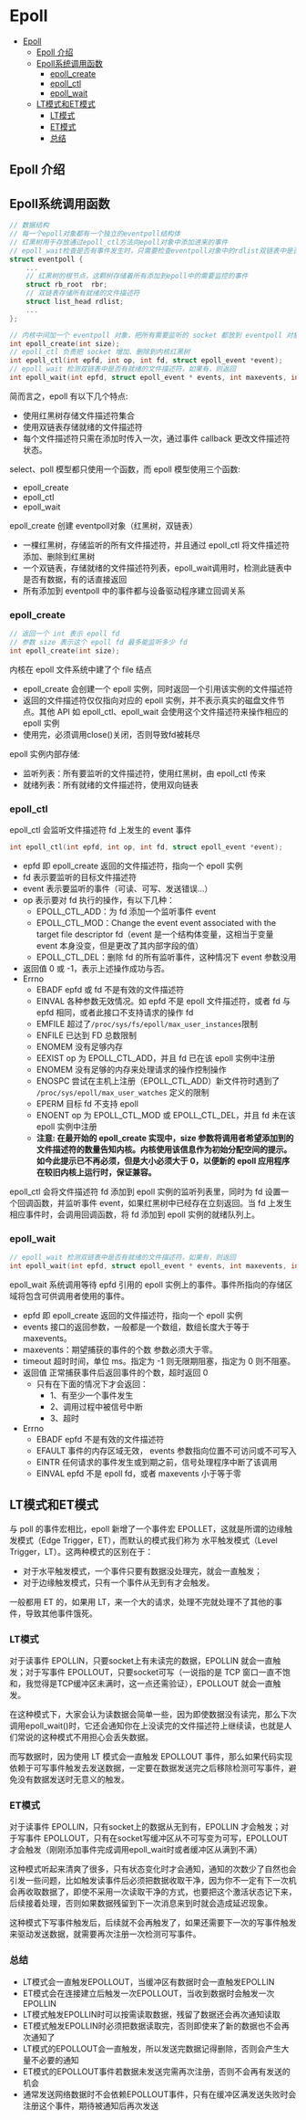 # Epoll
- [Epoll](#epoll)
  - [Epoll 介绍](#epoll-介绍)
  - [Epoll系统调用函数](#epoll系统调用函数)
    - [epoll\_create](#epoll_create)
    - [epoll\_ctl](#epoll_ctl)
    - [epoll\_wait](#epoll_wait)
  - [LT模式和ET模式](#lt模式和et模式)
    - [LT模式](#lt模式)
    - [ET模式](#et模式)
    - [总结](#总结)

## Epoll 介绍

## Epoll系统调用函数
```c
// 数据结构
// 每一个epoll对象都有一个独立的eventpoll结构体
// 红黑树用于存放通过epoll_ctl方法向epoll对象中添加进来的事件
// epoll_wait检查是否有事件发生时，只需要检查eventpoll对象中的rdlist双链表中是否有epitem元素即可
struct eventpoll {
    ...
    // 红黑树的根节点，这颗树存储着所有添加到epoll中的需要监控的事件
    struct rb_root  rbr;
    // 双链表存储所有就绪的文件描述符
    struct list_head rdlist;
    ...
};

// 内核中间加一个 eventpoll 对象，把所有需要监听的 socket 都放到 eventpoll 对象中
int epoll_create(int size);
// epoll_ctl 负责把 socket 增加、删除到内核红黑树
int epoll_ctl(int epfd, int op, int fd, struct epoll_event *event);
// epoll_wait 检测双链表中是否有就绪的文件描述符，如果有，则返回
int epoll_wait(int epfd, struct epoll_event * events, int maxevents, int timeout);
```
简而言之，epoll 有以下几个特点: 
- 使用红黑树存储文件描述符集合
- 使用双链表存储就绪的文件描述符
- 每个文件描述符只需在添加时传入一次，通过事件 callback 更改文件描述符状态。

select、poll 模型都只使用一个函数，而 epoll 模型使用三个函数: 
- epoll_create
- epoll_ctl
- epoll_wait

epoll_create 创建 eventpoll对象（红黑树，双链表）
- 一棵红黑树，存储监听的所有文件描述符，并且通过 epoll_ctl 将文件描述符添加、删除到红黑树
- 一个双链表，存储就绪的文件描述符列表，epoll_wait调用时，检测此链表中是否有数据，有的话直接返回
- 所有添加到 eventpoll 中的事件都与设备驱动程序建立回调关系

### epoll_create

```c
// 返回一个 int 表示 epoll fd
// 参数 size 表示这个 epoll fd 最多能监听多少 fd
int epoll_create(int size);
```

内核在 epoll 文件系统中建了个 file 结点
- epoll_create 会创建一个 epoll 实例，同时返回一个引用该实例的文件描述符
- 返回的文件描述符仅仅指向对应的 epoll 实例，并不表示真实的磁盘文件节点。其他 API 如 epoll_ctl、epoll_wait 会使用这个文件描述符来操作相应的 epoll 实例
- 使用完，必须调用close()关闭，否则导致fd被耗尽

epoll 实例内部存储: 
- 监听列表：所有要监听的文件描述符，使用红黑树，由 epoll_ctl 传来
- 就绪列表：所有就绪的文件描述符，使用双向链表

### epoll_ctl
epoll_ctl 会监听文件描述符 fd 上发生的 event 事件

```c
int epoll_ctl(int epfd, int op, int fd, struct epoll_event *event);
```
- epfd 即 epoll_create 返回的文件描述符，指向一个 epoll 实例
- fd 表示要监听的目标文件描述符
- event 表示要监听的事件（可读、可写、发送错误…）
- op 表示要对 fd 执行的操作，有以下几种：
  - EPOLL_CTL_ADD：为 fd 添加一个监听事件 event
  - EPOLL_CTL_MOD：Change the event event associated with the target file descriptor fd（event 是一个结构体变量，这相当于变量 event 本身没变，但是更改了其内部字段的值）
  - EPOLL_CTL_DEL：删除 fd 的所有监听事件，这种情况下 event 参数没用
- 返回值 0 或 -1，表示上述操作成功与否。
- Errno
  - EBADF  epfd 或 fd 不是有效的文件描述符
  - EINVAL 各种参数无效情况。如 epfd 不是 epoll 文件描述符，或者 fd 与 epfd 相同，或者此接口不支持请求的操作 fd
  - EMFILE 超过了`/proc/sys/fs/epoll/max_user_instances`限制
  - ENFILE 已达到 FD 总数限制
  - ENOMEM 没有足够内存
  - EEXIST op 为 EPOLL_CTL_ADD，并且 fd 已在该 epoll 实例中注册
  - ENOMEM 没有足够的内存来处理请求的操作控制操作
  - ENOSPC 尝试在主机上注册（EPOLL_CTL_ADD）新文件符时遇到了 `/proc/sys/epoll/max_user_watches` 定义的限制
  - EPERM  目标 fd 不支持 epoll
  - ENOENT op 为 EPOLL_CTL_MOD 或 EPOLL_CTL_DEL，并且 fd 未在该 epoll 实例中注册
  - **注意: 在最开始的 epoll_create 实现中，size 参数将调用者希望添加到的文件描述符的数量告知内核。内核使用该信息作为初始分配空间的提示。如今此提示已不再必须，但是大小必须大于 0，以便新的 epoll 应用程序在较旧内核上运行时，保证兼容。**

epoll_ctl 会将文件描述符 fd 添加到 epoll 实例的监听列表里，同时为 fd 设置一个回调函数，并监听事件 event，如果红黑树中已经存在立刻返回。当 fd 上发生相应事件时，会调用回调函数，将 fd 添加到 epoll 实例的就绪队列上。

### epoll_wait
```c
// epoll_wait 检测双链表中是否有就绪的文件描述符，如果有，则返回
int epoll_wait(int epfd, struct epoll_event * events, int maxevents, int timeout);
```

epoll_wait 系统调用等待 epfd 引用的 epoll 实例上的事件。事件所指向的存储区域将包含可供调用者使用的事件。

- epfd 即 epoll_create 返回的文件描述符，指向一个 epoll 实例
- events 接口的返回参数，一般都是一个数组，数组长度大于等于maxevents。
- maxevents：期望捕获的事件的个数 参数必须大于零。
- timeout 超时时间，单位 ms。指定为 -1 则无限期阻塞，指定为 0 则不阻塞。
- 返回值 正常捕获事件后返回事件的个数，超时返回 0
  - 只有在下面的情况下才会返回：
    - 1、有至少一个事件发生
    - 2、调用过程中被信号中断
    - 3、超时
- Errno
  - EBADF epfd 不是有效的文件描述符
  - EFAULT 事件的内存区域无效， events 参数指向位置不可访问或不可写入
  - EINTR 任何请求的事件发生或到期之前，信号处理程序中断了该调用
  - EINVAL epfd 不是 epoll fd，或者 maxevents 小于等于零

## LT模式和ET模式
与 poll 的事件宏相比，epoll 新增了一个事件宏 EPOLLET，这就是所谓的边缘触发模式（Edge Trigger，ET），而默认的模式我们称为 水平触发模式（Level Trigger，LT）。这两种模式的区别在于：

- 对于水平触发模式，一个事件只要有数据没处理完，就会一直触发；
- 对于边缘触发模式，只有一个事件从无到有才会触发。

一般都用 ET 的，如果用 LT，来一个大的请求，处理不完就处理不了其他的事件，导致其他事件饿死。


### LT模式
对于读事件 EPOLLIN，只要socket上有未读完的数据，EPOLLIN 就会一直触发；对于写事件 EPOLLOUT，只要socket可写（一说指的是 TCP 窗口一直不饱和，我觉得是TCP缓冲区未满时，这一点还需验证），EPOLLOUT 就会一直触发。

在这种模式下，大家会认为读数据会简单一些，因为即使数据没有读完，那么下次调用epoll_wait()时，它还会通知你在上没读完的文件描述符上继续读，也就是人们常说的这种模式不用担心会丢失数据。

而写数据时，因为使用 LT 模式会一直触发 EPOLLOUT 事件，那么如果代码实现依赖于可写事件触发去发送数据，一定要在数据发送完之后移除检测可写事件，避免没有数据发送时无意义的触发。

### ET模式
对于读事件 EPOLLIN，只有socket上的数据从无到有，EPOLLIN 才会触发；对于写事件 EPOLLOUT，只有在socket写缓冲区从不可写变为可写，EPOLLOUT 才会触发（刚刚添加事件完成调用epoll_wait时或者缓冲区从满到不满）

这种模式听起来清爽了很多，只有状态变化时才会通知，通知的次数少了自然也会引发一些问题，比如触发读事件后必须把数据收取干净，因为你不一定有下一次机会再收取数据了，即使不采用一次读取干净的方式，也要把这个激活状态记下来，后续接着处理，否则如果数据残留到下一次消息来到时就会造成延迟现象。

这种模式下写事件触发后，后续就不会再触发了，如果还需要下一次的写事件触发来驱动发送数据，就需要再次注册一次检测可写事件。

### 总结
- LT模式会一直触发EPOLLOUT，当缓冲区有数据时会一直触发EPOLLIN
- ET模式会在连接建立后触发一次EPOLLOUT，当收到数据时会触发一次EPOLLIN
- LT模式触发EPOLLIN时可以按需读取数据，残留了数据还会再次通知读取
- ET模式触发EPOLLIN时必须把数据读取完，否则即使来了新的数据也不会再次通知了
- LT模式的EPOLLOUT会一直触发，所以发送完数据记得删除，否则会产生大量不必要的通知
- ET模式的EPOLLOUT事件若数据未发送完需再次注册，否则不会再有发送的机会
- 通常发送网络数据时不会依赖EPOLLOUT事件，只有在缓冲区满发送失败时会注册这个事件，期待被通知后再次发送

